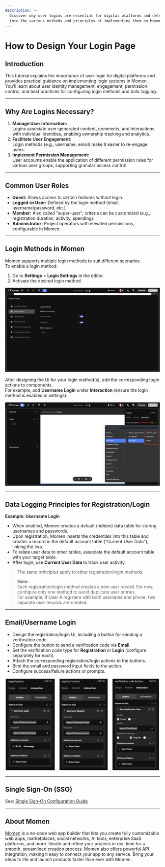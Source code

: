 ```yaml
---
description: >-
  Discover why user logins are essential for digital platforms and delve deep
  into the various methods and principles of implementing them on Momen.
---
```


# How to Design Your Login Page

## Introduction

This tutorial explains the importance of user login for digital platforms and provides practical guidance on implementing login systems in Momen.  
You'll learn about user identity management, engagement, permission control, and best practices for configuring login methods and data logging.

---

## Why Are Logins Necessary?

1. **Manage User Information:**  
   Logins associate user-generated content, comments, and interactions with individual identities, enabling ownership tracking and analytics.
2. **Facilitate User Engagement:**  
   Login methods (e.g., username, email) make it easier to re-engage users.
3. **Implement Permission Management:**  
   User accounts enable the application of different permission rules for various user groups, supporting granular access control.

---

## Common User Roles

- **Guest:** Allows access to certain features without login.
- **Logged-in User:** Defined by the login method (email, username/password, etc.).
- **Member:** Also called "super-user"; criteria can be customized (e.g., registration duration, activity, spending).
- **Administrator:** Project operators with elevated permissions, configurable in Momen.

---

## Login Methods in Momen

Momen supports multiple login methods to suit different scenarios.  
To enable a login method:

1. Go to **Settings** > **Login Settings** in the editor.
2. Activate the desired login method.

![Login Methods in Momen](../.gitbook/assets/1%20(4).1.png "Login Methods in Momen")

After designing the UI for your login method(s), add the corresponding login actions to components.  
For example, add **Username Login** under **Interaction** (ensure the login method is enabled in settings).

![User login action in Momen](../.gitbook/assets/2%20(5).1.png "User login action in Momen")

---

## Data Logging Principles for Registration/Login

**Example: Username Login**

- When enabled, Momen creates a default (hidden) data table for storing usernames and passwords.
- Upon registration, Momen inserts the credentials into this table and creates a record in the default account table ("Current User Data"), linking the two.
- To relate user data to other tables, associate the default account table with your target table.
- After login, use **Current User Data** to track user activity.

> The same principles apply to other registration/login methods.

> **Note:**  
> Each registration/login method creates a new user record. For now, configure only one method to avoid duplicate user entries.  
> For example, if User A registers with both username and phone, two separate user records are created.

---

## Email/Username Login

- Design the registration/login UI, including a button for sending a verification code.
- Configure the button to send a verification code via **Email**.
- Set the verification code type for **Registration** or **Login** (configure separately for each).
- Attach the corresponding registration/login actions to the buttons.
- Bind the email and password input fields to the action.
- Configure success/failure actions or prompts.

![Send Verification, Username Register, Username Login](../.gitbook/assets/6%20(25).png "Send Verification, Username Register, Username Login")

---

## Single Sign-On (SSO)

See: [Single Sign-On Configuration Guide](../actions/sso.md)

---

## About Momen

[Momen](https://momen.app/?channel=docs) is a no-code web app builder that lets you create fully customizable web apps, marketplaces, social networks, AI tools, enterprise SaaS platforms, and more. Iterate and refine your projects in real time for a smooth, streamlined creation process. Momen also offers powerful API integration, making it easy to connect your app to any service. Bring your ideas to life and launch products faster than ever with Momen.
